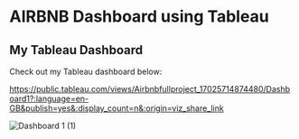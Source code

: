 # AIRBNB Dashboard using Tableau

## My Tableau Dashboard

Check out my Tableau dashboard below:

https://public.tableau.com/views/Airbnbfullproject_17025714874480/Dashboard1?:language=en-GB&publish=yes&:display_count=n&:origin=viz_share_link
  


![Dashboard 1 (1)](https://github.com/nihal2405/AIRBNB-DASHBOARD-USING-TABLEAU/assets/95127237/1685749f-7143-4195-a247-f3bc99ecf236)
